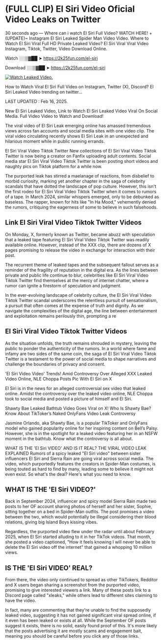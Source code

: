 # (FULL CLIP) El Siri Video Oficial Video Leaks on Twitter

30 seconds ago — Where can i watch El Siri Full Video? WATCH HERE! +(UPDATE)~ Instagram El Siri Leaked Spider Man Video Video. Where to Watch El Siri Viral Full HD Private Leaked Video? El Siri Viral Viral Video Instagram, Tiktok, Twitter, Video Download Online.

Watch ░░▒▓██ ➤ https://2k25fun.com/el-siri

Download ░░▒▓██ ➤ https://2k25fun.com/el-siri

[![Watch Leaked Video.](https://miro.medium.com/v2/resize:fit:828/format:webp/1*cilzJN44JGOrTw9NJCrNHA.gif "Watch Leaked Video")](https://2k25fun.com/el-siri)

How to Watch Viral El Siri Full Video on Instagram, Twitter (X), Discord? El Siri Leaked Video trending on twitter...

LAST UPDATED : Feb 16, 2025.

New El Siri Leaked Video, Link to Watch El Siri Leaked Video Viral On Social Media. Full Video Video to Watch and Download!

The viral video of El Siri Leak emerging online has amassed tremendous views across fan accounts and social media sites with one video clip. The viral video circulating recently shows El Siri Leak in an unexpected and hilarious moment while in public running errands.

El Siri Viral Video Tiktok Twitter New collections of El Siri Viral Video Tiktok Twitter is now being a creator on Fanfix uploading adult contents. Social media star El Siri Viral Video Tiktok Twitter is been posting short videos and naughty pics on Tiktok platform for a while now.

The purported leak has stirred a maelanage of reactions, from disbelief to morbid curiosity, marking yet another chapter in the saga of celebrity scandals that have dotted the landscape of pop culture. However, this isn't the first rodeo for El Siri Viral Video Tiktok Twitter when it comes to rumors of a tape. In March 2024, similar whispers emerged, only to be debunked as baseless. The rapper, known for hits like "In Ha Mood," vehemently denied the rumors, critiquing the eagerness of some to believe in such falsehoods.

## Link El Siri Viral Video Tiktok Twitter Videos

On Monday, X, formerly known as Twitter, became abuzz with speculation that a leaked tape featuring El Siri Viral Video Tiktok Twitter was readily available online. However, instead of the XXX clip, there are dozens of X pages promising to release the video in exchange for interaction with their post.

The recurrent theme of leaked tapes and the subsequent fallout serves as a reminder of the fragility of reputation in the digital era. As the lines between private and public life continue to blur, celebrities like El Siri Viral Video Tiktok Twitter find themselves at the mercy of internet chatter, where a rumor can ignite a firestorm of speculation and judgment.

In the ever-evolving landscape of celebrity culture, the El Siri Viral Video Tiktok Twitter scandal underscores the relentless pursuit of sensationalism, a pursuit that often comes at the expense of truth and dignity. As we navigate the complexities of the digital age, the line between entertainment and exploitation remains perilously thin, prompting a re

##  El Siri Viral Video Tiktok Twitter Videos

As the situation unfolds, the truth remains shrouded in mystery, leaving the public to ponder the authenticity of the rumors. In a world where fame and infamy are two sides of the same coin, the saga of El Siri Viral Video Tiktok Twitter is a testament to the power of social media to shape narratives and challenge the boundaries of privacy and consent.

'El Siri Video Video' Trends! Amid Controversy Over Alleged XXX Leaked Video Online, NLE Choppa Posts Pic With El Siri on X

El Siri is in the news for an alleged controversial sex video that leaked online. Amidst the controversy over the leaked video online, NLE Choppa took to social media and posted a picture of himself and El Siri.

Shawty Bae Leaked Bathtub Video Goes Viral on X! Who Is Shawty Bae? Know About TikToker’s Naked OnlyFans Video Leak Controversy

Jasmine Orlando, aka Shawty Bae, is a popular TikToker and OnlyFans model who gained popularity online for her inspiring content on Bell’s Palsy. However, she is in the spotlight for a leaked video featuring her in an NSFW moment in the bathtub. Know what the controversy is all about.

WHAT IS THE 'El Siri VIDEO' AND IS IT REAL? THE VIRAL VIDEO LEAK EXPLAINED Rumors of a spicy leaked "El Siri video" between sister influencers El Siri and Sierra Rain are going viral across social media. The video, which purportedly features the creators in Spider-Man costumes, is being touted as hard to find by many, leading some to believe it might not even exist. So what's the deal? Here's what you need to know.

## WHAT IS THE 'El Siri VIDEO?'

Back in September 2024, influencer and spicy model Sierra Rain made two posts to her OF account sharing photos of herself and her sister, Sophie, sitting together on a bed in Spider-Man outfits. The post promises a video between the two, which would potentially be illegal considering their blood relations, giving big Island Boys kissing vibes.

Regardless, the purported video flew under the radar until about February 2025, when El Siri started alluding to it in her TikTok videos. That month, she posted a video captioned, "How it feels knowing I will never be able to delete the El Siri video off the internet" that gained a whopping 10 million views.

## IS THE 'El Siri VIDEO' REAL?

From there, the video only continued to spread as other TikTokers, Redditor and X users began sharing a screenshot from the purported video, promising to give interested viewers a link. Many of these posts link to a Discord page called "xleaks," while others lead to different sites claiming to have the video.

In fact, many are commenting that they're unable to find the supposedly leaked video, suggesting it has not gained significant viral spread online, if it even has been leaked or exists at all. While the September OF posts suggest it exists, there is no solid, easily found proof of this. It's more likely that the posts advertising it are mostly scams and engagement bait, meaning you should be careful before you click any of those links.